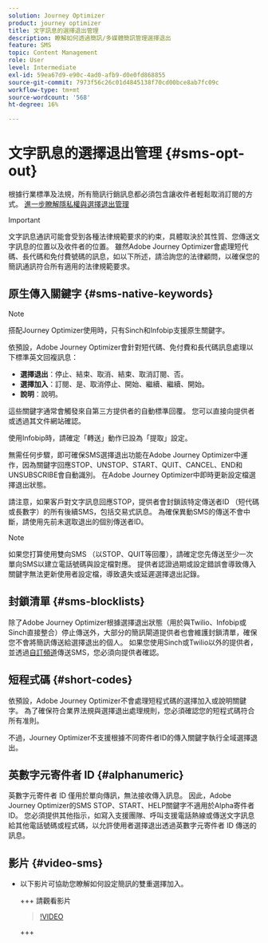 ```yaml
---
solution: Journey Optimizer
product: journey optimizer
title: 文字訊息的選擇退出管理
description: 瞭解如何透過簡訊/多媒體簡訊管理選擇退出
feature: SMS
topic: Content Management
role: User
level: Intermediate
exl-id: 59ea67d9-e90c-4ad0-afb9-d0e0fd868855
source-git-commit: 7973f56c26c01d4845138f70cd00bce8ab7fc09c
workflow-type: tm+mt
source-wordcount: '568'
ht-degree: 16%

---
```


# 文字訊息的選擇退出管理 {#sms-opt-out}

根據行業標準及法規，所有簡訊行銷訊息都必須包含讓收件者輕鬆取消訂閱的方式。 [進一步瞭解隱私權與選擇退出管理](../privacy/opt-out.md)

>[!IMPORTANT]
>
>文字訊息通訊可能會受到各種法律規範要求的約束，具體取決於其性質、您傳送文字訊息的位置以及收件者的位置。 雖然Adobe Journey Optimizer會處理短代碼、長代碼和免付費號碼的訊息，如以下所述，請洽詢您的法律顧問，以確保您的簡訊通訊符合所有適用的法律規範要求。
>

## 原生傳入關鍵字 {#sms-native-keywords}

>[!NOTE]
>
> 搭配Journey Optimizer使用時，只有Sinch和Infobip支援原生關鍵字。

依預設，Adobe Journey Optimizer會針對短代碼、免付費和長代碼訊息處理以下標準英文回複訊息：

* **選擇退出**：停止、結束、取消、結束、取消訂閱、否。
* **選擇加入**：訂閱、是、取消停止、開始、繼續、繼續、開始。
* **說明**：說明。

這些關鍵字通常會觸發來自第三方提供者的自動標準回覆。 您可以直接向提供者或透過其文件網站確認。

使用Infobip時，請確定「轉送」動作已設為「提取」設定。

無需任何步驟，即可確保SMS選擇退出功能在Adobe Journey Optimizer中運作，因為關鍵字回應STOP、UNSTOP、START、QUIT、CANCEL、END和UNSUBSCRIBE會自動識別。 在Adobe Journey Optimizer中即時更新設定檔選擇退出狀態。

請注意，如果客戶對文字訊息回應STOP，提供者會封鎖該特定傳送者ID （短代碼或長數字）的所有後續SMS，包括交易式訊息。 為確保異動SMS的傳送不會中斷，請使用先前未選取退出的個別傳送者ID。


>[!NOTE]
>
>如果您打算使用雙向SMS （以STOP、QUIT等回覆），請確定您先傳送至少一次單向SMS以建立電話號碼與設定檔對應。 提供者認證過期或設定錯誤會導致傳入關鍵字無法更新使用者設定檔，導致遺失或延遲選擇退出記錄。


## 封鎖清單 {#sms-blocklists}

除了Adobe Journey Optimizer根據選擇退出狀態（用於與Twilio、Infobip或Sinch直接整合）停止傳送外，大部分的簡訊閘道提供者也會維護封鎖清單，確保您不會將簡訊傳送給選擇退出的個人。 如果您使用Sinch或Twilio以外的提供者，並透過[自訂頻道](../building-journeys/using-custom-actions.md)傳送SMS，您必須向提供者確認。


## 短程式碼 {#short-codes}

依預設，Adobe Journey Optimizer不會處理短程式碼的選擇加入或說明關鍵字。 為了確保符合業界法規與選擇退出處理規則，您必須確認您的短程式碼符合所有准則。

不過，Journey Optimizer不支援根據不同寄件者ID的傳入關鍵字執行全域選擇退出。

## 英數字元寄件者 ID {#alphanumeric}

英數字元寄件者 ID 僅用於單向傳訊，無法接收傳入訊息。 因此，Adobe Journey Optimizer的SMS STOP、START、HELP關鍵字不適用於Alpha寄件者ID。 您必須提供其他指示，如寫入支援團隊、呼叫支援電話熱線或傳送文字訊息給其他電話號碼或程式碼，以允許使用者選擇退出透過英數字元寄件者 ID 傳送的訊息。

## 影片 {#video-sms}

* 以下影片可協助您瞭解如何設定簡訊的雙重選擇加入。

  +++ 請觀看影片

  >[!VIDEO](https://video.tv.adobe.com/v/3427129/?learn=on)

  +++
